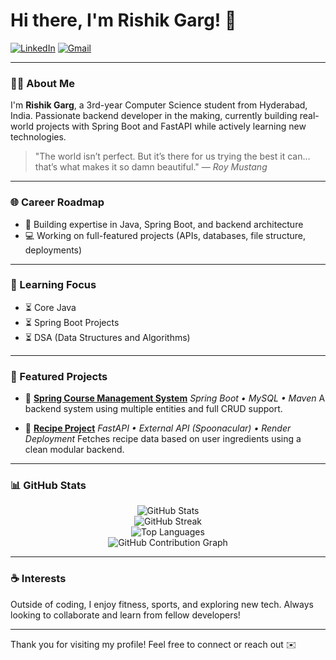 # Hi there, I'm Rishik Garg! 👋

[![LinkedIn](https://img.shields.io/badge/LinkedIn-blue?logo=linkedin\&logoColor=white)](https://www.linkedin.com/in/rishik-garg-009860332/)
[![Gmail](https://img.shields.io/badge/Email-rishikgarg40@gmail.com-red?logo=gmail\&logoColor=white)](mailto:rishikgarg40@gmail.com)

---

### 👨‍🎓 About Me

I'm **Rishik Garg**, a 3rd-year Computer Science student from Hyderabad, India. Passionate backend developer in the making, currently building real-world projects with Spring Boot and FastAPI while actively learning new technologies.

> "The world isn’t perfect. But it’s there for us trying the best it can… that’s what makes it so damn beautiful." — *Roy Mustang*

---

### 🌐 Career Roadmap

* 📌 Building expertise in Java, Spring Boot, and backend architecture
* 💻 Working on full-featured projects (APIs, databases, file structure, deployments)

---

### 📖 Learning Focus

* ⏳ Core Java
* ⏳ Spring Boot Projects
* ⏳ DSA (Data Structures and Algorithms)

---

### 🌟 Featured Projects

* 🚀 **[Spring Course Management System](https://github.com/Risspecct/Spring-Course-Management-System)**
  *Spring Boot • MySQL • Maven*
  A backend system using multiple entities and full CRUD support.

* 🍻 **[Recipe Project](https://github.com/Risspecct/Recipe-Project)**
  *FastAPI • External API (Spoonacular) • Render Deployment*
  Fetches recipe data based on user ingredients using a clean modular backend.

---

### 📊 GitHub Stats

<p align="center">
  <img src="https://github-readme-stats.vercel.app/api?username=Risspecct&show_icons=true&theme=radical" alt="GitHub Stats" />
  <br/>
  <img src="https://github-readme-streak-stats.herokuapp.com/?user=Risspecct&theme=dark" alt="GitHub Streak" />
  <br/>
  <img src="https://github-readme-stats.vercel.app/api/top-langs/?username=Risspecct&layout=compact&theme=radical" alt="Top Languages" />
  <br/>
  <img src="https://github-readme-activity-graph.vercel.app/graph?username=Risspecct&theme=react-dark" alt="GitHub Contribution Graph" />
</p>

<!-- Note: Visitor counter only visible to owner -->

<!-- ![Visitor Count](https://visitor-badge.laobi.icu/badge?page_id=Risspecct.Risspecct) -->

---

### ☕ Interests

Outside of coding, I enjoy fitness, sports, and exploring new tech. Always looking to collaborate and learn from fellow developers!

---

Thank you for visiting my profile! Feel free to connect or reach out ✉️
